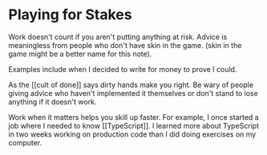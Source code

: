 # Playing for Stakes

Work doesn't count if you aren't putting anything at risk. Advice is meaningless from people who don't have skin in the game. (skin in the game might be a better name for this note). 

Examples include when I decided to write for money to prove I could.

As the [[cult of done]] says dirty hands make you right. Be wary of people giving advice who haven't implemented it themselves or don't stand to lose anything if it doesn't work. 

Work when it matters helps you skill up faster. For example, I once started a job where I needed to know [[TypeScript]]. I learned more about TypeScript in two weeks working on production code than I did doing exercises on my computer.